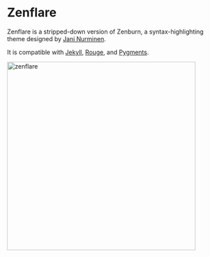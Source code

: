 # Zenflare

Zenflare is a stripped-down version of Zenburn, a syntax-highlighting theme designed by [Jani Nurminen].

It is compatible with [Jekyll], [Rouge], and [Pygments].

[Jani Nurminen]: https://kippura.org/zenburnpage
[Jekyll]: https://jekyllrb.com
[Rouge]: https://github.com/rouge-ruby/rouge
[Pygments]: https://pygments.org

<img width="440" alt="zenflare" src="https://github.com/Awjin/zenflare/assets/3211874/8a4915a2-e0a0-4b06-ac24-01e3dd75b3f1">
